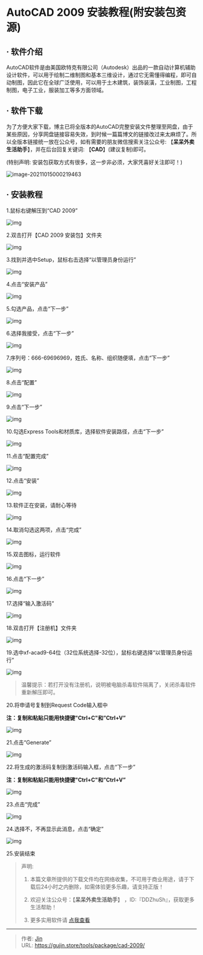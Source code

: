 # AutoCAD 2009 安装教程(附安装包资源)


## · 软件介绍
AutoCAD软件是由美国欧特克有限公司（Autodesk）出品的一款自动计算机辅助设计软件，可以用于绘制二维制图和基本三维设计，通过它无需懂得编程，即可自动制图，因此它在全球广泛使用，可以用于土木建筑，装饰装潢，工业制图，工程制图，电子工业，服装加工等多方面领域。

## · 软件下载
为了方便大家下载，博主已将全版本的AutoCAD完整安装文件整理至网盘，由于某些原因，分享网盘链接容易失效，到时候一篇篇博文的链接改过来太麻烦了。所以全版本链接统一放在公众号，如有需要的朋友微信搜索关注公众号: 【**呆呆外卖生活助手**】，并在后台回复关键词: 【**CAD**】(建议复制)即可。

(特别声明: 安装包获取方式有很多，这一步非必须，大家凭喜好关注即可！)

![image-20211015000219463](https://img.gujin.store/img/image-20211015000219463.png)

## · 安装教程

1.鼠标右键解压到“CAD 2009”

![img](https://img.gujin.store/img/v2-72c8719271045fe4622d5f6284b59936_720w.png)

2.双击打开【CAD 2009 安装包】文件夹

![img](https://img.gujin.store/img/v2-54e366c93751c337b398af6a442b693c_720w.png)

3.找到并选中Setup，鼠标右击选择“以管理员身份运行”

![img](https://img.gujin.store/img/v2-74db9dbb75614c22127cf0e1d65b578e_720w.png)



4.点击“安装产品”

![img](https://img.gujin.store/img/v2-1e11d9fa3a6902e60086e18db26c9541_720w.png)



5.勾选产品，点击“下一步”

![img](https://img.gujin.store/img/v2-ffb28faed3627b8fd39ecc883b2683a8_720w.png)

6.选择我接受，点击“下一步”

![img](https://img.gujin.store/img/v2-6d05679a8fb008a0d613a3cc22d5347b_720w.png)

7.序列号：666-69696969，姓氏、名称、组织随便填，点击“下一步”

![img](https://img.gujin.store/img/v2-4bd0c68b40db191373f34a9705e8c953_720w.png)

8.点击“配置”

![img](https://img.gujin.store/img/v2-64bcbac10042ba92737f133c3eefb116_720w.png)



9.点击“下一步”

![img](https://img.gujin.store/img/v2-d923c128b03153b211041a7c7be45887_720w.png)



10.勾选Express Tools和材质库，选择软件安装路径，点击“下一步”

![img](https://img.gujin.store/img/v2-1a1af92d0f29a3ea43a7fbd2437cda44_720w.png)

11.点击“配置完成”

![img](https://img.gujin.store/img/v2-691767c3b2d6ff99612f7410a0782599_720w.png)

12.点击“安装”

![img](https://img.gujin.store/img/v2-9c6b777208eba16c975331470f088dc3_720w.png)

13.软件正在安装，请耐心等待

![img](https://img.gujin.store/img/v2-8325df22a0001c8e25b26990f559e469_720w.png)



14.取消勾选这两项，点击“完成”

![img](https://img.gujin.store/img/v2-4ad5786897d589af2960a7bfeb154057_720w.png)



15.双击图标，运行软件

![img](https://img.gujin.store/img/v2-4c4e572892d575bda01a3c6cc017aa24_720w.png)



16.点击“下一步”

![img](https://img.gujin.store/img/v2-8f845015f134183e243949b00466ad1c_720w.png)



17.选择“输入激活码”

![img](https://img.gujin.store/img/v2-2469c534b788a01ae0ce23995162298f_720w.png)



18.双击打开【注册机】文件夹

![img](https://img.gujin.store/img/v2-dac9102692b45ee1e9049a0297cc12a4_720w.png)

19.选中xf-acad9-64位（32位系统选择-32位），鼠标右键选择“以管理员身份运行”

![img](https://img.gujin.store/img/v2-e8e4fbd5586db4c44da3238b4346c239_720w.png)

> 温馨提示：若打开没有注册机，说明被电脑杀毒软件隔离了，关闭杀毒软件重新解压即可。

20.将申请号复制到Request Code输入框中

**注：复制和粘贴只能用快捷键"Ctrl+C"和”Ctrl+V”**

![img](https://img.gujin.store/img/v2-016346c0b30b094ebe5e9335b21151e7_720w.png)

21.点击“Generate”

![img](https://img.gujin.store/img/v2-76775bcf70f91a2cf10cff165f7005b9_720w.png)

22.将生成的激活码复制到激活码输入框，点击“下一步”

**注：复制和粘贴只能用快捷键"Ctrl+C"和”Ctrl+V”**

![img](https://img.gujin.store/img/v2-94bd3037c06e0b951df9b9eddf94a474_720w.png)

23.点击“完成”

![img](https://img.gujin.store/img/v2-588eb06ba185c4f4cb8ca842cdb4631c_720w.png)

24.选择不，不再显示此消息，点击“确定”

![img](https://img.gujin.store/img/v2-66d0a4735dd2b9ab0a3a71f1345b9c03_720w.png)

25.安装结束




> 声明: 
>
> 1. 本篇文章所提供的下载文件均在网络收集，不可用于商业用途，请于下载后24小时之内删除，如需体验更多乐趣，请支持正版！
>
> 2. 欢迎关注公众号：【**呆呆外卖生活助手**】 ，ID:『DDZhuSh』，获取更多生活帮助！
>
> 3. 更多实用软件请  [点我查看](/tools)


---

> 作者: [Jin](https://img.gujin.store/img/favicon.ico)  
> URL: https://gujin.store/tools/package/cad-2009/  

